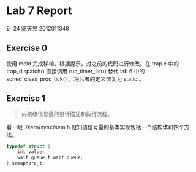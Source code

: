 # Lab 7 Report

计 24 陈天昱 2012011348

## Exercise 0

使用 meld 完成移植。根据提示，对之前的代码进行修改。在 trap.c 中的 trap\_dispatch() 直接调用 run\_timer\_list() 替代 lab 6 中的 sched\_class\_proc\_tick() 。将后者的定义恢复为 static 。

## Exercise 1

> 内核级信号量的设计描述和执行流程。

看一眼 ./kern/sync/sem.h 就知道信号量的基本实现包括一个结构体和四个方法。

```c
typedef struct {
    int value;
    wait_queue_t wait_queue;
} semaphore_t;
```

